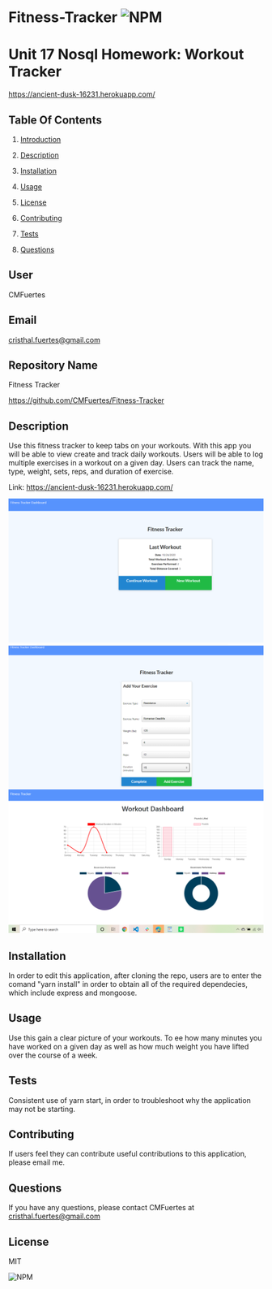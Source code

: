 # Fitness-Tracker ![NPM](https://img.shields.io/npm/l/sta)


# Unit 17 Nosql Homework: Workout Tracker

https://ancient-dusk-16231.herokuapp.com/


## Table Of Contents 

1) [Introduction](#user) 

2) [Description](#description)

3) [Installation](#installation)

4) [Usage](#usage)

5) [License](#license)

6) [Contributing](#contributing)

7) [Tests](#tests)

7) [Questions](#questions)
## User

CMFuertes

## Email

cristhal.fuertes@gmail.com

## Repository Name

Fitness Tracker 

https://github.com/CMFuertes/Fitness-Tracker

## Description

Use this fitness tracker to keep tabs on your workouts. With this app you will be able to view create and track daily workouts. Users will be able to log multiple exercises in a workout on a given day. Users can track the name, type, weight, sets, reps, and duration of exercise. 


Link: https://ancient-dusk-16231.herokuapp.com/

![Screenshot 1](img/Fitness%20Tracker%201.png)
![Screenshot 2](img/Fitness%20Tracker%202.png)
![Screenshot 3](img/Fitness%20Tracker%203.png)

## Installation

In order to edit this application, after cloning the repo, users are to enter the comand "yarn install" in order to obtain all of the required dependecies, which include express and mongoose. 

## Usage

Use this gain a clear picture of your workouts. To ee how many minutes you have worked on a given day as well as how much weight you have lifted over the course of a week. 

## Tests

Consistent use of yarn start, in order to troubleshoot why the application may not be starting. 

## Contributing

If users feel they can contribute useful contributions to this application, please email me. 

## Questions

If you have any questions, please contact CMFuertes at cristhal.fuertes@gmail.com

## License

MIT

![NPM](https://img.shields.io/npm/l/sta)